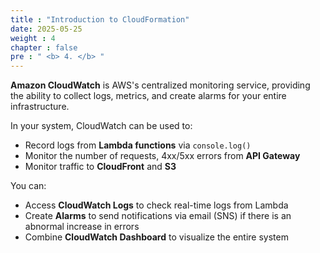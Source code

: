 ```yaml
---
title : "Introduction to CloudFormation"
date: 2025-05-25 
weight : 4 
chapter : false
pre : " <b> 4. </b> "
---
```


**Amazon CloudWatch** is AWS's centralized monitoring service, providing the ability to collect logs, metrics, and create alarms for your entire infrastructure.

In your system, CloudWatch can be used to:
- Record logs from **Lambda functions** via `console.log()`
- Monitor the number of requests, 4xx/5xx errors from **API Gateway**
- Monitor traffic to **CloudFront** and **S3**

You can:
- Access **CloudWatch Logs** to check real-time logs from Lambda
- Create **Alarms** to send notifications via email (SNS) if there is an abnormal increase in errors
- Combine **CloudWatch Dashboard** to visualize the entire system